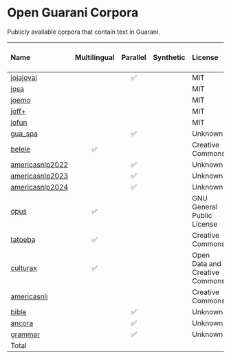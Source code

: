 # Open Guarani Corpora 

Publicly available corpora that contain text in Guarani. 

|Name|Multilingual|Parallel|Synthetic|License|Docs in Gn|Total Words|Total Chars|Avg. Words/Doc|Avg. Chars/Doc|Avg. Prop. of Gn| 
|:---|:---:|:---:|:---:|:---|---:|---:|---:|---:|---:|---:| 
|[jojajovai](https://github.com/pln-fing-udelar/jojajovai)| |:white_check_mark:| |MIT|30,855|456,446|3,517,466|14.793|114.000|0.960| 
|[josa](https://huggingface.co/datasets/mmaguero/gn-jopara-sentiment-analysis)| | | |MIT|3,491|47,305|388,330|13.551|111.237|0.814| 
|[joemo](https://huggingface.co/datasets/mmaguero/gn-emotion-recognition)| | | |MIT|1,571|10,693|78,034|6.806|49.672|0.770| 
|[joff+](https://huggingface.co/datasets/mmaguero/gn-offensive-language-identification)| | | |MIT|2,170|15,016|110,058|6.920|50.718|0.784| 
|[jofun](https://huggingface.co/datasets/mmaguero/gn-humor-detection)| | | |MIT|1,842|12,958|95,196|7.035|51.681|0.791| 
|[gua_spa](https://github.com/pln-fing-udelar/gua-spa-2023)| |:white_check_mark:| |Unknown|1,500|23,855|150,185|15.903|100.123|0.729| 
|[belele](https://huggingface.co/datasets/facebook/2M-Belebele)|:white_check_mark:| | |Creative Commons|1,800|65,713|503,106|36.507|279.503|0.996| 
|[americasnlp2022](https://github.com/AmericasNLP/americasnlp2022)| |:white_check_mark:| |Unknown|386|1,666|11,941|4.316|30.935|0.916| 
|[americasnlp2023](https://github.com/AmericasNLP/americasnlp2023)| |:white_check_mark:| |Unknown|27,027|413,175|3,161,598|15.287|116.979|0.979| 
|[americasnlp2024](https://github.com/AmericasNLP/americasnlp2024)| |:white_check_mark:| |Unknown|109,719|1,446,800|11,053,563|13.186|100.744|0.950| 
|[opus](https://opus.nlpl.eu/GNOME/es&gn/v1/GNOME)|:white_check_mark:| | |GNU General Public License|267|627|4,388|2.348|16.434|0.340| 
|[tatoeba](https://tatoeba.org/en/downloads)|:white_check_mark:| | |Creative Commons|3,367|13,269|95,040|3.941|28.227|0.939| 
|[culturax](https://huggingface.co/datasets/uonlp/CulturaX)|:white_check_mark:| | |Open Data and Creative Commons|63|2,333|17,437|37.032|276.778|0.998| 
|[americasnli](https://github.com/abteen/americasnli)| | | |Creative Commons|1,990|13,611|101,889|6.840|51.201|0.983| 
|[bible](https://github.com/baladon-lucas-pardinas/NMT-Translation-gn-es/tree/main/artifacts/data/raw)| |:white_check_mark:| |Unknown|22,818|386,549|2,684,120|16.941|117.632|0.990| 
|[ancora](https://github.com/baladon-lucas-pardinas/NMT-Translation-gn-es/tree/main/artifacts/data/raw)| |:white_check_mark:| |Unknown|14,120|334,973|2,320,434|23.723|164.337|0.810| 
|[grammar](https://github.com/baladon-lucas-pardinas/NMT-Translation-gn-es/tree/main/artifacts/data/raw)| |:white_check_mark:| |Unknown|277,842|999,398|8,343,710|3.597|30.030|0.957| 
| Total |  |  |  |   | 500,828 | 4,244,387 | 32,636,495 |  |  |  |  
